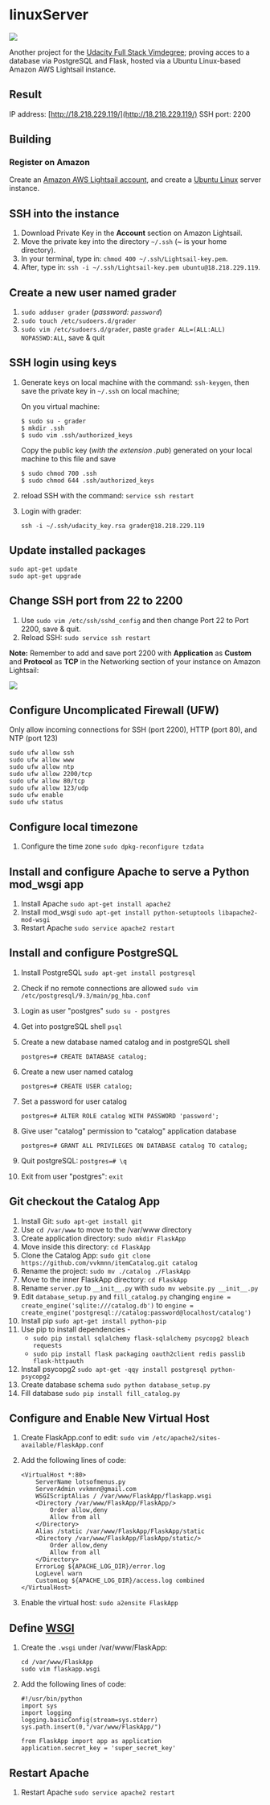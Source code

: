 # linuxServer

![](img/1.jpeg)

Another project for the [Udacity Full
Stack Vimdegree](https://classroom.udacity.com/vimdegrees/nd004/); proving
acces to a database via PostgreSQL and Flask, hosted via a Ubuntu Linux-based Amazon AWS Lightsail instance.

## Result

IP address: [http://18.218.229.119/](http://18.218.229.119/)
SSH port: 2200

## Building

### Register on Amazon

Create an [Amazon AWS Lightsail account](https://portal.aws.amazon.com/), and
create a [Ubuntu
Linux](https://lightsail.aws.amazon.com/ls/docs/getting-started/article/getting-started-with-amazon-lightsail)
server instance.

## SSH into the instance

1. Download Private Key in the __Account__ section on Amazon Lightsail.
2. Move the private key into the directory `~/.ssh` (~ is your home directory).
3. In your terminal, type in: `chmod 400 ~/.ssh/Lightsail-key.pem`.
4. After, type in: `ssh -i ~/.ssh/Lightsail-key.pem ubuntu@18.218.229.119`.

## Create a new user named grader

1. `sudo adduser grader` (*password: `password`*)
2. `sudo touch /etc/sudoers.d/grader`
3. `sudo vim /etc/sudoers.d/grader`, paste `grader ALL=(ALL:ALL) NOPASSWD:ALL`, save & quit

## SSH login using keys

1. Generate keys on local machine with the command: `ssh-keygen`, then save the private key in `~/.ssh` on local machine;

	On you virtual machine:
	```
	$ sudo su - grader
	$ mkdir .ssh
	$ sudo vim .ssh/authorized_keys
	```
	Copy the public key (_with the extension .pub_) generated on your local machine to this file and save

	```
	$ sudo chmod 700 .ssh
	$ sudo chmod 644 .ssh/authorized_keys
	```

3. reload SSH with the command: `service ssh restart`
4. Login with grader:

	`ssh -i ~/.ssh/udacity_key.rsa grader@18.218.229.119`

## Update installed packages

	sudo apt-get update
	sudo apt-get upgrade

## Change SSH port from 22 to 2200

1. Use `sudo vim /etc/ssh/sshd_config` and then change Port 22 to Port 2200, save & quit.
2. Reload SSH: `sudo service ssh restart`

__Note:__ Remember to add and save port 2200 with __Application__ as __Custom__ and __Protocol__ as __TCP__ in the Networking section of your instance on Amazon Lightsail:

![](img/2.png)

## Configure Uncomplicated Firewall (UFW)

Only allow incoming connections for SSH (port 2200), HTTP (port 80), and NTP (port 123)

```
sudo ufw allow ssh
sudo ufw allow www
sudo ufw allow ntp
sudo ufw allow 2200/tcp
sudo ufw allow 80/tcp
sudo ufw allow 123/udp
sudo ufw enable
sudo ufw status
```

## Configure local timezone

1. Configure the time zone `sudo dpkg-reconfigure tzdata`

## Install and configure Apache to serve a Python mod_wsgi app

1. Install Apache `sudo apt-get install apache2`
2. Install mod_wsgi `sudo apt-get install python-setuptools libapache2-mod-wsgi`
3. Restart Apache `sudo service apache2 restart`

## Install and configure PostgreSQL

1. Install PostgreSQL `sudo apt-get install postgresql`
2. Check if no remote connections are allowed `sudo vim /etc/postgresql/9.3/main/pg_hba.conf`
3. Login as user "postgres" `sudo su - postgres`
4. Get into postgreSQL shell `psql`
5. Create a new database named catalog  and  in postgreSQL shell
    ```
    postgres=# CREATE DATABASE catalog;
    ```
6. Create a new user named catalog
    ```
	postgres=# CREATE USER catalog;
	```
7. Set a password for user catalog

	```
	postgres=# ALTER ROLE catalog WITH PASSWORD 'password';
	```
8. Give user "catalog" permission to "catalog" application database

	```
	postgres=# GRANT ALL PRIVILEGES ON DATABASE catalog TO catalog;
	```
9. Quit postgreSQL: `postgres=# \q`
10. Exit from user "postgres": `exit`

## Git checkout the Catalog App 
1. Install Git: `sudo apt-get install git`
2. Use `cd /var/www` to move to the /var/www directory
3. Create application directory: `sudo mkdir FlaskApp`
4. Move inside this directory: `cd FlaskApp`
5. Clone the Catalog App: `sudo git clone https://github.com/vvkmnn/itemCatalog.git catalog`
6. Rename the project: `sudo mv ./catalog ./FlaskApp`
7. Move to the inner FlaskApp directory: `cd FlaskApp`
8. Rename `server.py` to `__init__.py` with `sudo mv website.py __init__.py`
9. Edit `database_setup.py` and `fill_catalog.py` changing `engine = create_engine('sqlite:///catalog.db')` to `engine = create_engine('postgresql://catalog:password@localhost/catalog')`
10. Install pip `sudo apt-get install python-pip`
11. Use pip to install dependencies -
	* `sudo pip install sqlalchemy flask-sqlalchemy psycopg2 bleach requests`
	* `sudo pip install flask packaging oauth2client redis passlib flask-httpauth`
13. Install psycopg2 `sudo apt-get -qqy install postgresql python-psycopg2`
14. Create database schema `sudo python database_setup.py`
15. Fill database `sudo pip install fill_catalog.py`


## Configure and Enable New Virtual Host
1. Create FlaskApp.conf to edit: `sudo vim /etc/apache2/sites-available/FlaskApp.conf`
2. Add the following lines of code:

	```
	<VirtualHost *:80>
		ServerName lotsofmenus.py
		ServerAdmin vvkmnn@gmail.com
		WSGIScriptAlias / /var/www/FlaskApp/flaskapp.wsgi
		<Directory /var/www/FlaskApp/FlaskApp/>
			Order allow,deny
			Allow from all
		</Directory>
		Alias /static /var/www/FlaskApp/FlaskApp/static
		<Directory /var/www/FlaskApp/FlaskApp/static/>
			Order allow,deny
			Allow from all
		</Directory>
		ErrorLog ${APACHE_LOG_DIR}/error.log
		LogLevel warn
		CustomLog ${APACHE_LOG_DIR}/access.log combined
	</VirtualHost>
	```
3. Enable the virtual host: `sudo a2ensite FlaskApp`

## Define [WSGI](http://wsgi.readthedocs.io/en/latest/what.html) 
1. Create the `.wsgi` under /var/www/FlaskApp:

	```
	cd /var/www/FlaskApp
	sudo vim flaskapp.wsgi
	```
2. Add the following lines of code:

	```
	#!/usr/bin/python
	import sys
	import logging
	logging.basicConfig(stream=sys.stderr)
	sys.path.insert(0,"/var/www/FlaskApp/")

	from FlaskApp import app as application
	application.secret_key = 'super_secret_key'
	```

## Restart Apache
1. Restart Apache `sudo service apache2 restart `
